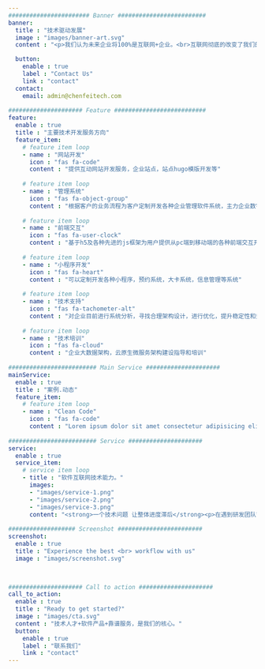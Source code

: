 ```yaml
---
####################### Banner #########################
banner:
  title : "技术驱动发展"
  image : "images/banner-art.svg"
  content : "<p>我们认为未来企业将100%是互联网+企业。<br>互联网彻底的改变了我们的生产方式、管理方式和销售方式。<br>我们不仅仅为客户提供技术开发服务，还深入洞察行业需求、发现行业的成本和效率短板，结合行业特点为客户提供整体解决方案。<br>我们一直把智造高质量代码作为我们的使命，并深信优质高效的代码正在深刻的改变我们的世界、让这个世界更美好。<br></p>"

  button:
    enable : true
    label : "Contact Us"
    link : "contact"
  contact:
    email: admin@chenfeitech.com
    
##################### Feature ##########################
feature:
  enable : true
  title : "主要技术开发服务方向"
  feature_item:
    # feature item loop
    - name : "网站开发"
      icon : "fas fa-code"
      content : "提供互动网站开发服务，企业站点，站点hugo模版开发等"
      
    # feature item loop
    - name : "管理系统"
      icon : "fas fa-object-group"
      content : "根据客户的业务流程为客户定制开发各种企业管理软件系统，主力企业数字化管理。"
      
    # feature item loop
    - name : "前端交互"
      icon : "fas fa-user-clock"
      content : "基于h5及各种先进的js框架为用户提供从pc端到移动端的各种前端交互开发"
      
    # feature item loop
    - name : "小程序开发"
      icon : "fas fa-heart"
      content : "可以定制开发各种小程序，预约系统，大卡系统，信息管理等系统"
      
    # feature item loop
    - name : "技术支持"
      icon : "fas fa-tachometer-alt"
      content : "对企业目前进行系统分析，寻找合理架构设计，进行优化，提升稳定性和效率。"
      
    # feature item loop
    - name : "技术培训"
      icon : "fas fa-cloud"
      content : "企业大数据架构，云原生微服务架构建设指导和培训"
      
######################### Main Service #####################
mainService:
  enable : true
  title : "案例.动态"
  feature_item:
    # feature item loop
    - name : "Clean Code"
      icon : "fas fa-code"
      content : "Lorem ipsum dolor sit amet consectetur adipisicing elit quam nihil"
   
######################### Service #####################
service:
  enable : true
  service_item:
    # service item loop
    - title : "软件互联网技术能力。"
      images:
      - "images/service-1.png"
      - "images/service-2.png"
      - "images/service-3.png"
      content: "<strong>一个技术问题 让整体进度滞后</strong><p>在遇到研发团队暂时不擅长的技术问题的时候，与其花费大量的时间去做学习和研究，花费机会成本。不如引入一个在这方面有多年实际开发经验和积累的资深人士来快速解决问题，我们能快速的安排在该领域有长期技术积累的资深IT技术人员介入提供技术开发、技术咨询和技术培训</p><strong>项目进度急 暂时没招到合适的程序员</strong><p>公司项目进度急，但是又不能降低招聘要求，暂时招聘不到合适的程序员是经常遇到的问题。我们丰富的技术人脉可以帮到你，快速安排合适的程序员先兼职协同工作，在工作的过程中建立了解和信任</p>"
        
################### Screenshot ########################
screenshot:
  enable : true
  title : "Experience the best <br> workflow with us"
  image : "images/screenshot.svg"

  

##################### Call to action #####################
call_to_action:
  enable : true
  title : "Ready to get started?"
  image : "images/cta.svg"
  content : "技术人才+软件产品+靠谱服务，是我们的核心。"
  button:
    enable : true
    label : "联系我们"
    link : "contact"
---
```

